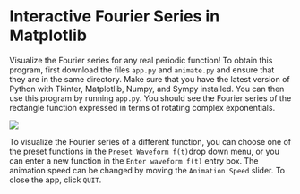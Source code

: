 
# Interactive Fourier Series in Matplotlib
Visualize the Fourier series for any real periodic function!
To obtain this program, first download the files `app.py` and `animate.py` and ensure that they are in the same directory.  Make sure that you have the latest version of Python with Tkinter, Matplotlib, Numpy, and Sympy installed. You can then use this program by running `app.py`. You should see the Fourier series of the rectangle function expressed in terms of rotating complex exponentials.

<img src="https://raw.githubusercontent.com/marl0ny/Real-Fourier-Series/master/rect.gif" />

To visualize the Fourier series of a different function, you can choose one of the preset functions in the `Preset Waveform f(t)`drop down menu, or you can enter a new function in the `Enter waveform f(t)` entry box. The animation speed can be changed by moving the `Animation Speed` slider. To close the app, click `QUIT`.
